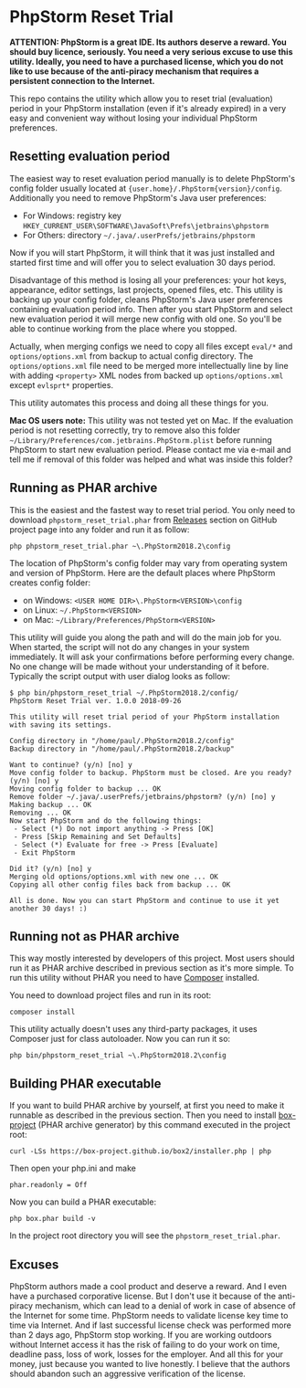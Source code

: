# PhpStorm Reset Trial

**ATTENTION: PhpStorm is a great IDE. Its authors deserve a reward. You should buy licence, seriously. You need a very serious excuse to use this utility. Ideally, you need to have a purchased license, which you do not like to use because of the anti-piracy mechanism that requires a persistent connection to the Internet.**

This repo contains the utility which allow you to reset trial (evaluation) period in your PhpStorm installation (even if it's already expired) in a very easy and convenient way without losing your individual PhpStorm preferences.

## Resetting evaluation period

The easiest way to reset evaluation period manually is to delete PhpStorm's config folder usually located at `{user.home}/.PhpStorm{version}/config`. Additionally you need to remove PhpStorm's Java user preferences:

 * For Windows: registry key `HKEY_CURRENT_USER\SOFTWARE\JavaSoft\Prefs\jetbrains\phpstorm`
 * For Others: directory `~/.java/.userPrefs/jetbrains/phpstorm`
 
Now if you will start PhpStorm, it will think that it was just installed and started first time and will offer you to select evaluation 30 days period.

Disadvantage of this method is losing all your preferences: your hot keys, appearance, editor settings, last projects, opened files, etc. This utility is backing up your config folder, cleans PhpStorm's Java user preferences containing evaluation period info. Then after you start PhpStorm and select new evaluation period it will merge new config with old one. So you'll be able to continue working from the place where you stopped.

Actually, when merging configs we need to copy all files except `eval/*` and `options/options.xml` from backup to actual config directory. The `options/options.xml` file need to be merged more intellectually line by line with adding `<property>` XML nodes from backed up `options/options.xml` except `evlsprt*` properties.

This utility automates this process and doing all these things for you.

**Mac OS users note:** This utility was not tested yet on Mac. If the evaluation period is not resetting correctly, try to remove also this folder `~/Library/Preferences/com.jetbrains.PhpStorm.plist` before running PhpStorm to start new evaluation period. Please contact me via e-mail and tell me if removal of this folder was helped and what was inside this folder? 

## Running as PHAR archive

This is the easiest and the fastest way to reset trial period. You only need to download `phpstorm_reset_trial.phar` from [Releases](https://github.com/gugglegum/phpstorm-reset-trial/releases) section on GitHub project page into any folder and run it as follow:

```
php phpstorm_reset_trial.phar ~\.PhpStorm2018.2\config
```

The location of PhpStorm's config folder may vary from operating system and version of PhpStorm. Here are the default places where PhpStorm creates config folder: 

 * on Windows: `<USER HOME DIR>\.PhpStorm<VERSION>\config`
 * on Linux: `~/.PhpStorm<VERSION>`
 * on Mac: `~/Library/Preferences/PhpStorm<VERSION>`

This utility will guide you along the path and will do the main job for you. When started, the script will not do any changes in your system immediately. It will ask your confirmations before performing every change. No one change will be made without your understanding of it before. Typically the script output with user dialog looks as follow: 

```
$ php bin/phpstorm_reset_trial ~/.PhpStorm2018.2/config/
PhpStorm Reset Trial ver. 1.0.0 2018-09-26

This utility will reset trial period of your PhpStorm installation with saving its settings.

Config directory in "/home/paul/.PhpStorm2018.2/config"
Backup directory in "/home/paul/.PhpStorm2018.2/backup"

Want to continue? (y/n) [no] y
Move config folder to backup. PhpStorm must be closed. Are you ready? (y/n) [no] y
Moving config folder to backup ... OK
Remove folder ~/.java/.userPrefs/jetbrains/phpstorm? (y/n) [no] y
Making backup ... OK
Removing ... OK
Now start PhpStorm and do the following things:
 - Select (*) Do not import anything -> Press [OK]
 - Press [Skip Remaining and Set Defaults]
 - Select (*) Evaluate for free -> Press [Evaluate]
 - Exit PhpStorm

Did it? (y/n) [no] y
Merging old options/options.xml with new one ... OK
Copying all other config files back from backup ... OK

All is done. Now you can start PhpStorm and continue to use it yet another 30 days! :)
```

## Running not as PHAR archive

This way mostly interested by developers of this project. Most users should run it as PHAR archive described in previous section as it's more simple. To run this utility without PHAR you need to have [Composer](https://getcomposer.org/) installed.

You need to download project files and run in its root:  

```
composer install
```

This utility actually doesn't uses any third-party packages, it uses Composer just for class autoloader. Now you can run it so:

```
php bin/phpstorm_reset_trial ~\.PhpStorm2018.2\config
```

## Building PHAR executable

If you want to build PHAR archive by yourself, at first you need to make it runnable as described in the previous section. Then you need to install [box-project](https://github.com/box-project/box2) (PHAR archive generator) by this command executed in the project root:

```
curl -LSs https://box-project.github.io/box2/installer.php | php
```

Then open your php.ini and make
```
phar.readonly = Off
```

Now you can build a PHAR executable:

```
php box.phar build -v
```

In the project root directory you will see the `phpstorm_reset_trial.phar`. 

## Excuses

PhpStorm authors made a cool product and deserve a reward. And I even have a purchased corporative license. But I don't use it because of the anti-piracy mechanism, which can lead to a denial of work in case of absence of the Internet for some time. PhpStorm needs to validate license key time to time via Internet. And if last successful license check was performed more than 2 days ago, PhpStorm stop working. If you are working outdoors without Internet access it has the risk of failing to do your work on time, deadline pass, loss of work, losses for the employer. And all this for your money, just because you wanted to live honestly. I believe that the authors should abandon such an aggressive verification of the license.
